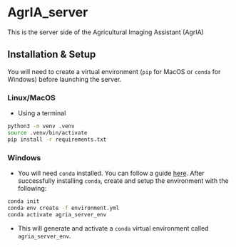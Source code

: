 # AgrIA_server
This is the server side of the Agricultural Imaging Assistant (AgrIA)

<Add more desc>

## Installation & Setup
You will need to create a virtual environment (`pip` for MacOS or `conda` for Windows) before launching the server.
### Linux/MacOS
- Using a terminal
```bash
python3 -m venv .venv
source .venv/bin/activate
pip install -r requirements.txt
```
### Windows
- You will need `conda` installed. You can follow a guide [here](https://docs.conda.io/projects/conda/en/latest/user-guide/install/windows.html). After successfully installing `conda`, create and setup the environment with the following:
```bash
conda init
conda env create -f environment.yml
conda activate agria_server_env
```
- This will generate and activate a `conda` virtual environment called `agria_server_env`.